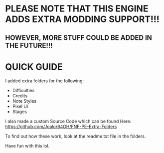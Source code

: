 # PLEASE NOTE THAT THIS ENGINE ADDS EXTRA MODDING SUPPORT!!!
## HOWEVER, MORE STUFF COULD BE ADDED IN THE FUTURE!!!

# QUICK GUIDE

I added extra folders for the following:
* Difficulties
* Credits
* Note Styles
* Pixel UI
* Stages

I also made a custom Source Code which can be found Here: https://github.com/Joalor64GH/FNF-PE-Extra-Folders

To find out how these work, look at the readme.txt file in the folders.

Have fun with this lol.
